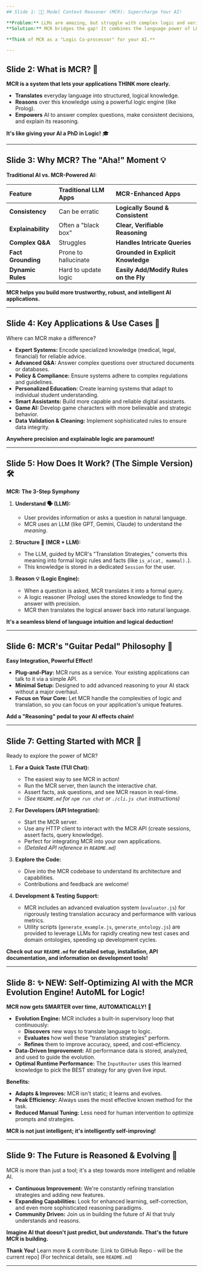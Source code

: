 ```yaml
---
## Slide 1: 🧠✨ Model Context Reasoner (MCR): Supercharge Your AI!

**Problem:** LLMs are amazing, but struggle with complex logic and verifiable facts.
**Solution:** MCR bridges the gap! It combines the language power of LLMs with the precision of formal logic.

**Think of MCR as a "Logic Co-processor" for your AI.**

---
```


## Slide 2: What is MCR? 🤔

**MCR is a system that lets your applications THINK more clearly.**

- **Translates** everyday language into structured, logical knowledge.
- **Reasons** over this knowledge using a powerful logic engine (like Prolog).
- **Empowers** AI to answer complex questions, make consistent decisions, and explain its reasoning.

**It's like giving your AI a PhD in Logic!** 🎓

---

## Slide 3: Why MCR? The "Aha!" Moment 💡

**Traditional AI vs. MCR-Powered AI:**

| Feature            | Traditional LLM Apps | MCR-Enhanced Apps                      |
| :----------------- | :------------------- | :------------------------------------- |
| **Consistency**    | Can be erratic       | **Logically Sound & Consistent**       |
| **Explainability** | Often a "black box"  | **Clear, Verifiable Reasoning**        |
| **Complex Q&A**    | Struggles            | **Handles Intricate Queries**          |
| **Fact Grounding** | Prone to hallucinate | **Grounded in Explicit Knowledge**     |
| **Dynamic Rules**  | Hard to update logic | **Easily Add/Modify Rules on the Fly** |

**MCR helps you build more trustworthy, robust, and intelligent AI applications.**

---

## Slide 4: Key Applications & Use Cases 🚀

Where can MCR make a difference?

- **Expert Systems:** Encode specialized knowledge (medical, legal, financial) for reliable advice.
- **Advanced Q&A:** Answer complex questions over structured documents or databases.
- **Policy & Compliance:** Ensure systems adhere to complex regulations and guidelines.
- **Personalized Education:** Create learning systems that adapt to individual student understanding.
- **Smart Assistants:** Build more capable and reliable digital assistants.
- **Game AI:** Develop game characters with more believable and strategic behavior.
- **Data Validation & Cleaning:** Implement sophisticated rules to ensure data integrity.

**Anywhere precision and explainable logic are paramount!**

---

## Slide 5: How Does It Work? (The Simple Version) 🛠️

**MCR: The 3-Step Symphony**

1.  **Understand 🗣️ (LLM):**

    - User provides information or asks a question in natural language.
    - MCR uses an LLM (like GPT, Gemini, Claude) to understand the _meaning_.

2.  **Structure 🧠 (MCR + LLM):**

    - The LLM, guided by MCR's "Translation Strategies," converts this meaning into formal logic rules and facts (like `is_a(cat, mammal).`).
    - This knowledge is stored in a dedicated `Session` for the user.

3.  **Reason 💡 (Logic Engine):**
    - When a question is asked, MCR translates it into a formal query.
    - A logic reasoner (Prolog) uses the stored knowledge to find the answer with precision.
    - MCR then translates the logical answer back into natural language.

**It's a seamless blend of language intuition and logical deduction!**

---

## Slide 6: MCR's "Guitar Pedal" Philosophy 🎸

**Easy Integration, Powerful Effect!**

- **Plug-and-Play:** MCR runs as a service. Your existing applications can talk to it via a simple API.
- **Minimal Setup:** Designed to add advanced reasoning to your AI stack without a major overhaul.
- **Focus on Your Core:** Let MCR handle the complexities of logic and translation, so you can focus on your application's unique features.

**Add a "Reasoning" pedal to your AI effects chain!**

---

## Slide 7: Getting Started with MCR 🏁

Ready to explore the power of MCR?

1.  **For a Quick Taste (TUI Chat):**

    - The easiest way to see MCR in action!
    - Run the MCR server, then launch the interactive chat.
    - Assert facts, ask questions, and see MCR reason in real-time.
    - _(See `README.md` for `npm run chat` or `./cli.js chat` instructions)_

2.  **For Developers (API Integration):**

    - Start the MCR server.
    - Use any HTTP client to interact with the MCR API (create sessions, assert facts, query knowledge).
    - Perfect for integrating MCR into your own applications.
    - _(Detailed API reference in `README.md`)_

3.  **Explore the Code:**
    - Dive into the MCR codebase to understand its architecture and capabilities.
    - Contributions and feedback are welcome!

4.  **Development & Testing Support:**
    - MCR includes an advanced evaluation system (`evaluator.js`) for rigorously testing translation accuracy and performance with various metrics.
    - Utility scripts (`generate_example.js`, `generate_ontology.js`) are provided to leverage LLMs for rapidly creating new test cases and domain ontologies, speeding up development cycles.

**Check out our `README.md` for detailed setup, installation, API documentation, and information on development tools!**

---

## Slide 8: ✨ NEW: Self-Optimizing AI with the MCR Evolution Engine!  AutoML for Logic!

**MCR now gets SMARTER over time, AUTOMATICALLY!** 🚀

-   **Evolution Engine:** MCR includes a built-in supervisory loop that continuously:
    -   **Discovers** new ways to translate language to logic.
    -   **Evaluates** how well these "translation strategies" perform.
    -   **Refines** them to improve accuracy, speed, and cost-efficiency.
-   **Data-Driven Improvement:** All performance data is stored, analyzed, and used to guide the evolution.
-   **Optimal Runtime Performance:** The `InputRouter` uses this learned knowledge to pick the BEST strategy for any given live input.

**Benefits:**
-   **Adapts & Improves:** MCR isn't static; it learns and evolves.
-   **Peak Efficiency:** Always uses the most effective known method for the task.
-   **Reduced Manual Tuning:** Less need for human intervention to optimize prompts and strategies.

**MCR is not just intelligent; it's intelligently self-improving!**

---

## Slide 9: The Future is Reasoned & Evolving 🌟

MCR is more than just a tool; it's a step towards more intelligent and reliable AI.

- **Continuous Improvement:** We're constantly refining translation strategies and adding new features.
- **Expanding Capabilities:** Look for enhanced learning, self-correction, and even more sophisticated reasoning paradigms.
- **Community Driven:** Join us in building the future of AI that truly understands and reasons.

**Imagine AI that doesn't just predict, but _understands_. That's the future MCR is building.**

**Thank You!**
Learn more & contribute: [Link to GitHub Repo - will be the current repo]
(For technical details, see `README.md`)

---
